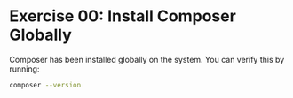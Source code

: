 # Exercise 00: Install Composer Globally

Composer has been installed globally on the system. You can verify this by running:

```bash
composer --version
